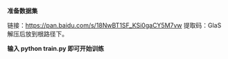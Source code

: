 **准备数据集**

链接：https://pan.baidu.com/s/18NwBT1SF_KSi0gaCY5M7vw 
提取码：GlaS
解压后放到根路径下。

**输入 python train.py 即可开始训练**